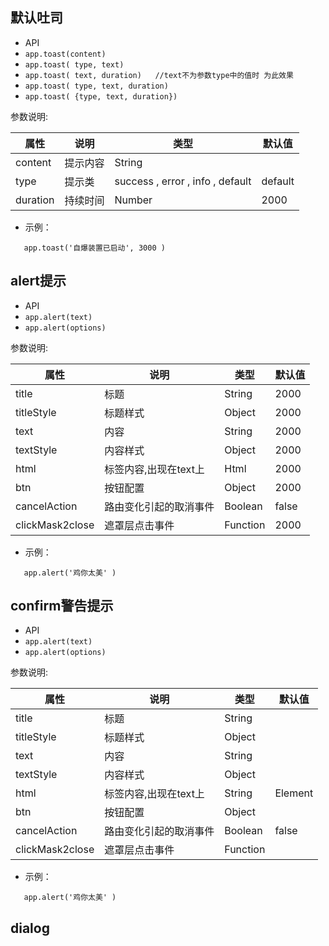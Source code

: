 ##  默认吐司  

*  API
  * ` app.toast(content) `
  * ` app.toast( type, text) `
  * ` app.toast( text, duration)   //text不为参数type中的值时 为此效果 `
  * ` app.toast( type, text, duration) `
  * ` app.toast( {type, text, duration}) `

参数说明:

| 属性 | 说明 | 类型 | 默认值 |
| --- | --- | --- | --- |
| content | 提示内容 | String | |
| type | 提示类 |  success  ,  error  ,  info  ,  default  | default |
| duration | 持续时间 | Number | 2000 |

* 示例：
  
```
   app.toast('自爆装置已启动', 3000 )

```


## alert提示

*  API
  * ` app.alert(text) `
  * ` app.alert(options) `
  

参数说明:

| 属性 | 说明 | 类型 | 默认值 |
| --- | --- | --- | --- |
| title | 标题 | String | 2000 |
| titleStyle | 标题样式 | Object | 2000 |
| text | 内容 | String | 2000 |
| textStyle | 内容样式 | Object | 2000 |
| html | 标签内容,出现在text上 | Html | 2000 |
| btn | 按钮配置 | Object | 2000 |
| cancelAction | 路由变化引起的取消事件 | Boolean | false |
| clickMask2close | 遮罩层点击事件 | Function | 2000 |

* 示例：
  
```
   app.alert('鸡你太美' )

```


## confirm警告提示

*  API
  * ` app.alert(text) `
  * ` app.alert(options) `
  

参数说明:

| 属性 | 说明 | 类型 | 默认值 |
| --- | --- | --- | --- |
| title | 标题 | String |   |
| titleStyle | 标题样式 | Object |   |
| text | 内容 | String |   |
| textStyle | 内容样式 | Object |   |
| html | 标签内容,出现在text上 | String|Element |   |
| btn | 按钮配置 | Object |   |
| cancelAction | 路由变化引起的取消事件 | Boolean | false |
| clickMask2close | 遮罩层点击事件 | Function |   |


* 示例：
  
```
   app.alert('鸡你太美' )

```


## dialog 